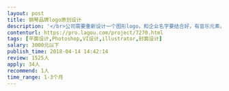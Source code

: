 ```yaml
---                
layout: post       
title: 钢琴品牌logo原创设计           
description: '</br>公司需要重新设计一个图形logo，和企业名字要结合好，有音乐元素，艺术元素要融入进去。设计的logo需要可以成功注册成商标</br>'     
contenturl: https://pro.lagou.com/project/7270.html      
tags: [平面设计,Photoshop,VI设计,illustrator,封面设计]            
salary: 3000元以下          
publish_time: 2018-04-14 14:42:14         
review: 1525人                   
apply: 34人                   
recommend: 1人                   
time_range: 1-3个月              
---                 
```

